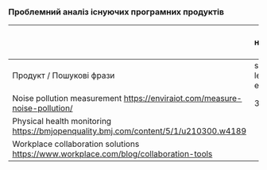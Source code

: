 ### Проблемний аналіз існуючих програмних продуктів ###
|   | рівень шуму навколишнього середовища|стан фізичного здоров'я |професійне спілкування |Тип ліцензії| Примітка |
|-------------|-------------|-------------|-------------|-------------|-------------|
|Продукт / Пошукові фрази             |software noise level in the environment             |software physical health            |professional communication software             |             |             |
| Noise pollution measurement https://enviraiot.com/measure-noise-pollution/ |3 | | |Free ||                            
| Рhysical health monitoring https://bmjopenquality.bmj.com/content/5/1/u210300.w4189 |             |1 | |Free | |
| Workplace collaboration solutions https://www.workplace.com/blog/collaboration-tools        |             |           |  1           | Proprietary           |          |

